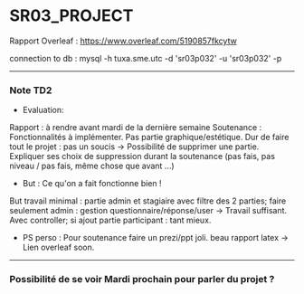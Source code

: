 # SR03_PROJECT

Rapport Overleaf : https://www.overleaf.com/5190857fkcytw

connection to db : mysql -h tuxa.sme.utc -d 'sr03p032' -u 'sr03p032' -p 

<hr>

### Note TD2

- Evaluation:

Rapport : à rendre avant mardi de la dernière semaine
Soutenance : Fonctionnalités à implémenter. Pas partie graphique/estétique. Dur de faire tout le projet : pas un soucis -> Possibilité de supprimer une partie. Expliquer ses choix de suppression durant la soutenance (pas fais, pas niveau / pas fais, même chose que avant ...)

- But : Ce qu'on a fait fonctionne bien !

But travail minimal : partie admin et stagiaire avec filtre des 2 parties; faire seulement admin : gestion questionnaire/réponse/user -> Travail suffisant. Avec controller; si ajout partie participant : tant mieux.

- PS perso : Pour soutenance faire un prezi/ppt joli. beau rapport latex -> Lien overleaf soon.

<hr>

### Possibilité de se voir Mardi prochain pour parler du projet ?
